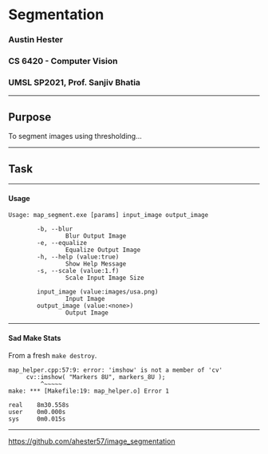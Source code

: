 # Segmentation
### Austin Hester
### CS 6420 - Computer Vision
### UMSL SP2021, Prof. Sanjiv Bhatia

----
## Purpose

To segment images using thresholding...

----

## Task


----

#### Usage

```
Usage: map_segment.exe [params] input_image output_image

        -b, --blur
                Blur Output Image
        -e, --equalize
                Equalize Output Image
        -h, --help (value:true)
                Show Help Message
        -s, --scale (value:1.f)
                Scale Input Image Size

        input_image (value:images/usa.png)
                Input Image
        output_image (value:<none>)
                Output Image

```
----

#### Sad Make Stats
From a fresh `make destroy`.
```
map_helper.cpp:57:9: error: 'imshow' is not a member of 'cv'
     cv::imshow( "Markers 8U", markers_8U );
         ^~~~~~
make: *** [Makefile:19: map_helper.o] Error 1

real    8m30.558s
user    0m0.000s
sys     0m0.015s
```
----

https://github.com/ahester57/image_segmentation
